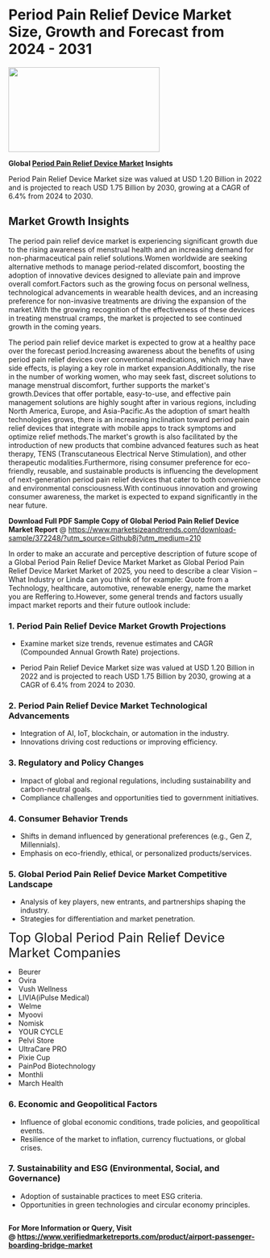 <H1>Period Pain Relief Device Market Size, Growth and Forecast from 2024 - 2031</H1><img class="aligncenter size-medium wp-image-584254" src="https://thirdeyenews.in/wp-content/uploads/2024/09/Global-Market-Research-300x168.jpeg" alt="" width="300" height="168" /><p><strong>Global&nbsp;<a href="https://www.marketsizeandtrends.com/download-sample/372248/?utm_source=Github8j?utm_medium=210">Period Pain Relief Device Market</a> Insights</strong></p><p>Period Pain Relief Device Market size was valued at USD 1.20 Billion in 2022 and is projected to reach USD 1.75 Billion by 2030, growing at a CAGR of 6.4% from 2024 to 2030.</p><p><h2>Market Growth Insights</h2> <p>The period pain relief device market is experiencing significant growth due to the rising awareness of menstrual health and an increasing demand for non-pharmaceutical pain relief solutions.Women worldwide are seeking alternative methods to manage period-related discomfort, boosting the adoption of innovative devices designed to alleviate pain and improve overall comfort.Factors such as the growing focus on personal wellness, technological advancements in wearable health devices, and an increasing preference for non-invasive treatments are driving the expansion of the market.With the growing recognition of the effectiveness of these devices in treating menstrual cramps, the market is projected to see continued growth in the coming years.</p> <p>The period pain relief device market is expected to grow at a healthy pace over the forecast period.Increasing awareness about the benefits of using period pain relief devices over conventional medications, which may have side effects, is playing a key role in market expansion.Additionally, the rise in the number of working women, who may seek fast, discreet solutions to manage menstrual discomfort, further supports the market's growth.Devices that offer portable, easy-to-use, and effective pain management solutions are highly sought after in various regions, including North America, Europe, and Asia-Pacific.As the adoption of smart health technologies grows, there is an increasing inclination toward period pain relief devices that integrate with mobile apps to track symptoms and optimize relief methods.The market's growth is also facilitated by the introduction of new products that combine advanced features such as heat therapy, TENS (Transcutaneous Electrical Nerve Stimulation), and other therapeutic modalities.Furthermore, rising consumer preference for eco-friendly, reusable, and sustainable products is influencing the development of next-generation period pain relief devices that cater to both convenience and environmental consciousness.With continuous innovation and growing consumer awareness, the market is expected to expand significantly in the near future.<p><span class=""><strong>Download Full PDF Sample Copy of Global Period Pain Relief Device Market Report</strong> @ <a href="https://www.marketsizeandtrends.com/download-sample/372248/?utm_source=Github8j?utm_medium=210" target="_blank">https://www.marketsizeandtrends.com/download-sample/372248/?utm_source=Github8j?utm_medium=210</a></span></p><p>In order to make an accurate and perceptive description of future scope of a Global&nbsp;Period Pain Relief Device Market Market as Global&nbsp;Period Pain Relief Device Market Market of 2025, you need to describe a clear Vision &ndash; What Industry or Linda can you think of for example: Quote from a Technology, healthcare, automotive, renewable energy, name the market you are Reffering to.However, some general trends and factors usually impact market reports and their future outlook include:</p><h3>1.&nbsp;<strong>Period Pain Relief Device Market Growth Projections</strong></h3><ul><li>Examine market size trends, revenue estimates and CAGR (Compounded Annual Growth Rate) projections.</li><li><p>Period Pain Relief Device Market size was valued at USD 1.20 Billion in 2022 and is projected to reach USD 1.75 Billion by 2030, growing at a CAGR of 6.4% from 2024 to 2030.</p></li></ul><h3>2.&nbsp;<strong>Period Pain Relief Device Market Technological Advancements</strong></h3><ul><li>Integration of AI, IoT, blockchain, or automation in the industry.</li><li>Innovations driving cost reductions or improving efficiency.</li></ul><h3>3.&nbsp;<strong>Regulatory and Policy Changes</strong></h3><ul><li>Impact of global and regional regulations, including sustainability and carbon-neutral goals.</li><li>Compliance challenges and opportunities tied to government initiatives.</li></ul><h3>4.&nbsp;<strong>Consumer Behavior Trends</strong></h3><ul><li>Shifts in demand influenced by generational preferences (e.g., Gen Z, Millennials).</li><li>Emphasis on eco-friendly, ethical, or personalized products/services.</li></ul><h3>5.&nbsp;<strong>Global Period Pain Relief Device Market Competitive Landscape</strong></h3><ul><li>Analysis of key players, new entrants, and partnerships shaping the industry.</li><li>Strategies for differentiation and market penetration.</li></ul><p data-pm-slice="1 1 []"><span style="color: inherit; font-family: inherit; font-size: 25px;">Top Global Period Pain Relief Device Market Companies</span></p><div class="" data-test-id=""><p><li>Beurer</li><li> Ovira</li><li> Vush Wellness</li><li> LIVIA(iPulse Medical)</li><li> Welme</li><li> Myoovi</li><li> Nomisk</li><li> YOUR CYCLE</li><li> Pelvi Store</li><li> UltraCare PRO</li><li> Pixie Cup</li><li> PainPod Biotechnology</li><li> Monthli</li><li> March Health</li></p></div><h3>6.&nbsp;<strong>Economic and Geopolitical Factors</strong></h3><ul><li>Influence of global economic conditions, trade policies, and geopolitical events.</li><li>Resilience of the market to inflation, currency fluctuations, or global crises.</li></ul><h3>7.&nbsp;<strong>Sustainability and ESG (Environmental, Social, and Governance)</strong></h3><ul><li>Adoption of sustainable practices to meet ESG criteria.</li><li>Opportunities in green technologies and circular economy principles.</li></ul><h2><strong style="font-size: 14px;">For More Information or Query, Visit @&nbsp;</strong><a style="background-color: #ffffff; font-size: 14px;" href="https://www.marketsizeandtrends.com/report/period-pain-relief-device-market/" target="_blank">https://www.verifiedmarketreports.com/product/airport-passenger-boarding-bridge-market</a></h2>